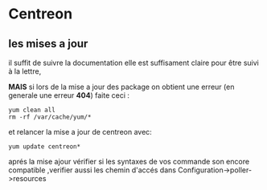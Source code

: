 # Centreon

## les mises a jour 
il suffit de suivre la documentation elle est suffisament claire pour être suivi à la lettre,

__MAIS__ si lors de la mise a jour des package on obtient une erreur (en generale une erreur __404__) faite ceci :
```Shell
yum clean all
rm -rf /var/cache/yum/*
```
et relancer la mise a jour de centreon avec:
```Shell
yum update centreon*
```

aprés la mise ajour vérifier si les syntaxes de vos commande son encore compatible ,verifier aussi les chemin d'accés 
dans Configuration->poller->resources
